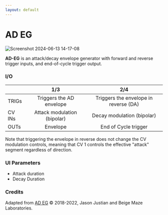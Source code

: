 ```yaml
---
layout: default
---
```

# AD EG

![Screenshot 2024-06-13 14-17-08](https://github.com/djphazer/O_C-Phazerville/assets/109086194/0adc1a5c-f74c-440e-911a-4efd7e4b7a1d)

**AD-EG** is an attack/decay envelope generator with forward and reverse trigger inputs, and end-of-cycle trigger output.

### I/O

|        |             1/3             |                  2/4                  |
| ------ | :-------------------------: | :-----------------------------------: |
| TRIGs  |  Triggers the AD envelope   | Triggers the envelope in reverse (DA) |
| CV INs | Attack modulation (bipolar) |      Decay modulation (bipolar)       |
| OUTs   |          Envelope           |         End of Cycle trigger          |


Note that triggering the envelope in reverse does not change the CV modulation controls, meaning that CV 1 controls the effective "attack" segment regardless of direction.

### UI Parameters
* Attack duration
* Decay Duration 

### Credits
Adapted from [AD EG](https://github.com/Chysn/O_C-HemisphereSuite/wiki/AD-EG) © 2018-2022, Jason Justian and Beige Maze Laboratories. 
